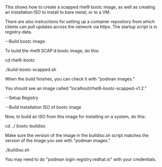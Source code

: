 
 This shows how to create a scapped rhel9 bootc image, as well as
 creating an installation ISO to install to bare metal, or to a VM.
 
 There are also instructions for setting up a container repository from which 
 clients can pull updates across the network via https. The startup script
 is in registry-data.

--Build bootc image

To build the rhel9 SCAP'd bootc image, do this:

cd rhel9-bootc

./build-bootc-scapped.sh

When the build finishes, you can check it with "podman images."

You should see an image called "localhost/rhel9-bootc-scapped-v1.2."


--Setup Registry







--Build Installation ISO of bootc image

Now, to build an ISO from this image for installing on a system, do this:

cd ../ bootc-buildiso

Make sure the version of the image in the buildiso.sh script matches
the version of the image you see with "podman images."

./buildiso.sh

You may need to do "podman login registry.redhat.io" with your credentials.
